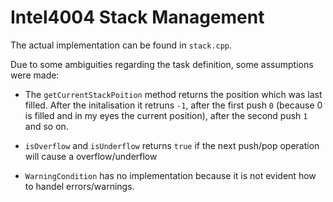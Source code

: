 # Intel4004 Stack Management

The actual implementation can be found in `stack.cpp`.

Due to some ambiguities regarding the task definition, some assumptions were made:

- The `getCurrentStackPoition` method returns the position which was last filled. After the initalisation it retruns `-1`, after the first push `0` (because 0 is filled and in my eyes the current position), after the second push `1` and so on.

- `isOverflow` and `isUnderflow` returns `true` if the next push/pop operation will cause a overflow/underflow

- `WarningCondition` has no implementation because it is not evident how to handel errors/warnings.

